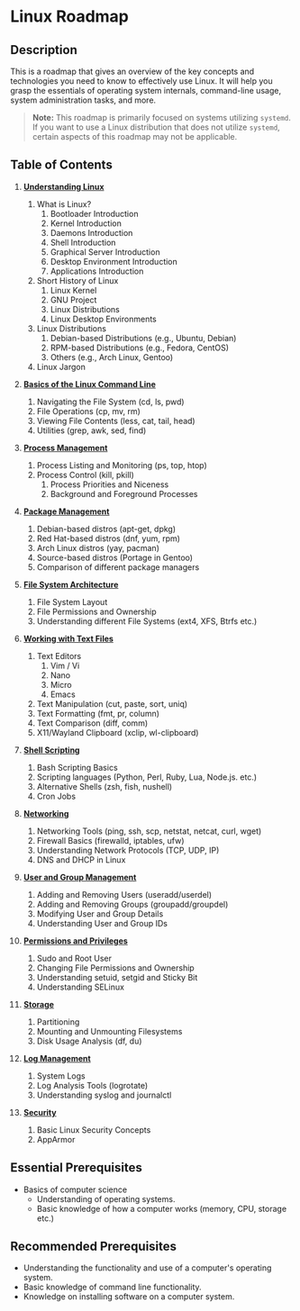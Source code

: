 # Linux Roadmap

## Description

This is a roadmap that gives an overview of the key concepts and technologies
you need to know to effectively use Linux. It will help you grasp the essentials
of operating system internals, command-line usage, system administration tasks,
and more.

> **Note:** This roadmap is primarily focused on systems utilizing `systemd`. If
> you want to use a Linux distribution that does not utilize `systemd`, certain 
> aspects of this roadmap may not be applicable.

## Table of Contents

1. **[Understanding Linux](/operatingSystems/linux/chapters/understandLinux.md)**
    1. What is Linux?
        1. Bootloader Introduction
        2. Kernel Introduction
        3. Daemons Introduction
        4. Shell Introduction
        5. Graphical Server Introduction
        6. Desktop Environment Introduction
        7. Applications Introduction
    2. Short History of Linux
        1. Linux Kernel
        2. GNU Project
        3. Linux Distributions
        4. Linux Desktop Environments
    3. Linux Distributions
        1. Debian-based Distributions (e.g., Ubuntu, Debian)
        2. RPM-based Distributions (e.g., Fedora, CentOS)
        3. Others (e.g., Arch Linux, Gentoo)
    4. Linux Jargon

2. **[Basics of the Linux Command Line](/operatingSystems/linux/chapters/commandLine.md)**
    1. Navigating the File System (cd, ls, pwd)
    2. File Operations (cp, mv, rm)
    3. Viewing File Contents (less, cat, tail, head)
    4. Utilities (grep, awk, sed, find)

3. **[Process Management](/operatingSystems/linux/chapters/processManagement.md)**
    1. Process Listing and Monitoring (ps, top, htop)
    2. Process Control (kill, pkill)
        1. Process Priorities and Niceness
        2. Background and Foreground Processes

4. **[Package Management](/operatingSystems/linux/chapters/packageManagement.md)**
    1. Debian-based distros (apt-get, dpkg)
    2. Red Hat-based distros (dnf, yum, rpm)
    3. Arch Linux distros (yay, pacman)
    4. Source-based distros (Portage in Gentoo)
    5. Comparison of different package managers

5. **[File System Architecture](/operatingSystems/linux/chapters/fileSystem.md)**
    1. File System Layout
    2. File Permissions and Ownership
    3. Understanding different File Systems (ext4, XFS, Btrfs etc.)

6. **[Working with Text Files](/operatingSystems/linux/chapters/textFiles.md)**
    1. Text Editors
        1. Vim / Vi
        2. Nano
        3. Micro
        4. Emacs
    2. Text Manipulation (cut, paste, sort, uniq)
    3. Text Formatting (fmt, pr, column)
    4. Text Comparison (diff, comm)
    5. X11/Wayland Clipboard (xclip, wl-clipboard)

7. **[Shell Scripting](/operatingSystems/linux/chapters/shellScripting.md)**
    1. Bash Scripting Basics
    2. Scripting languages (Python, Perl, Ruby, Lua, Node.js. etc.) 
    3. Alternative Shells (zsh, fish, nushell)
    4. Cron Jobs

8. **[Networking](/operatingSystems/linux/chapters/networking.md)**
    1. Networking Tools (ping, ssh, scp, netstat, netcat, curl, wget)
    2. Firewall Basics (firewalld, iptables, ufw)
    3. Understanding Network Protocols (TCP, UDP, IP)
    4. DNS and DHCP in Linux

9. **[User and Group Management](/operatingSystems/linux/chapters/usersAndGroups.md)**
    1. Adding and Removing Users (useradd/userdel)
    2. Adding and Removing Groups (groupadd/groupdel)
    3. Modifying User and Group Details
    4. Understanding User and Group IDs

10. **[Permissions and Privileges](/operatingSystems/linux/chapters/priviledges.md)**
    1. Sudo and Root User
    2. Changing File Permissions and Ownership
    3. Understanding setuid, setgid and Sticky Bit
    4. Understanding SELinux

11. **[Storage](/operatingSystems/linux/chapters/storage.md)**
    1. Partitioning
    2. Mounting and Unmounting Filesystems
    3. Disk Usage Analysis (df, du)

12. **[Log Management](/operatingSystems/linux/chapters/logging.md)**
    1. System Logs
    2. Log Analysis Tools (logrotate)
    3. Understanding syslog and journalctl

13. **[Security](/operatingSystems/linux/chapters/security.md)**
    1. Basic Linux Security Concepts
    2. AppArmor

## Essential Prerequisites

* Basics of computer science
    * Understanding of operating systems.
    * Basic knowledge of how a computer works (memory, CPU, storage etc.)

## Recommended Prerequisites

* Understanding the functionality and use of a computer's operating system.
* Basic knowledge of command line functionality.
* Knowledge on installing software on a computer system.